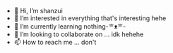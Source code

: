 - 👋 Hi, I’m shanzui
- 👀 I’m interested in everything that's interesting hehe
- 🌱 I’m currently learning nothing-ᄒᴥᄒ-
- 💞️ I’m looking to collaborate on ... idk hehehe
- 📫 How to reach me ... don't

<!---
mazuidesuyone/mazuidesuyone is a ✨ special ✨ repository because its `README.md` (this file) appears on your GitHub profile.
You can click the Preview link to take a look at your changes.
--->
